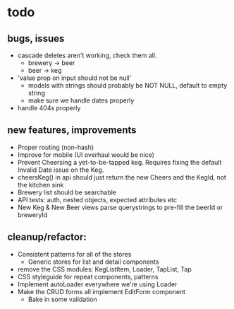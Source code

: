 # todo


## bugs, issues

- cascade deletes aren't working, check them all.
  - brewery -> beer
  - beer -> keg
- 'value prop on input should not be null'
  - models with strings should probably be NOT NULL, default to empty string
  - make sure we handle dates properly
- handle 404s properly


## new features, improvements

- Proper routing (non-hash)
- Improve for mobile (UI overhaul would be nice)
- Prevent Cheersing a yet-to-be-tapped keg. Requires fixing the default Invalid Date issue on the Keg.
- cheersKeg() in api should just return the new Cheers and the KegId, not the kitchen sink
- Brewery list should be searchable
- API tests: auth, nested objects, expected attributes etc
- New Keg & New Beer views parse querystrings to pre-fill the beerId or breweryId



## cleanup/refactor:

- Consistent patterns for all of the stores
  - Generic stores for list and detail components
- remove the CSS modules: KegListItem, Loader, TapList, Tap
- CSS styleguide for repeat components, patterns
- Implement autoLoader everywhere we're using Loader
- Make the CRUD forms all implement EditForm component
  - Bake in some validation
